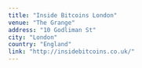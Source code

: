 ```yaml
---
title: "Inside Bitcoins London"
venue: "The Grange"
address: "10 Godliman St"
city: "London"
country: "England"
link: "http://insidebitcoins.co.uk/"
---
```


